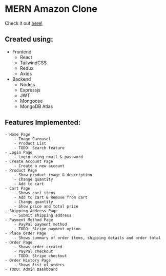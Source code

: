 # MERN Amazon Clone

Check it out [here!](https://trusting-banach-dba1ca.netlify.app/)

## Created using:

-   Frontend
    -   React
    -   TailwindCSS
    -   Redux
    -   Axios
-   Backend
    -   Nodejs
    -   Expressjs
    -   JWT
    -   Mongoose
    -   MongoDB Atlas

## Features Implemented:

    - Home Page
        - Image Carousel
        - Product List
        - TODO: Search feature
    - Login Page
        - Login using email & password
    - Create Account Page
        - Create a new account
    - Product Page
        - Show product image & description
        - Change quantity
        - Add to cart
    - Cart Page
        - Shows cart items
        - Add to cart & Remove from cart
        - Change quantity
        - Show price and total price
    - Shipping Address Page
        - Submit shipping address
    - Payment Method Page
        - PayPal payment method
        - TODO: Stripe payment option
    - Place Order Page
        - Shows summary of order items, shipping details and order total
    - Order Page
        - Shows order created
        - PayPal checkout
        - TODO: Stripe checkout
    - Order History Page
        - Shows list of orders
    - TODO: Admin Dashboard
